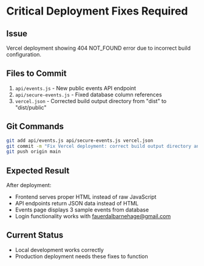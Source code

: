 # Critical Deployment Fixes Required

## Issue
Vercel deployment showing 404 NOT_FOUND error due to incorrect build configuration.

## Files to Commit
1. `api/events.js` - New public events API endpoint
2. `api/secure-events.js` - Fixed database column references
3. `vercel.json` - Corrected build output directory from "dist" to "dist/public"

## Git Commands
```bash
git add api/events.js api/secure-events.js vercel.json
git commit -m "Fix Vercel deployment: correct build output directory and API endpoints"
git push origin main
```

## Expected Result
After deployment:
- Frontend serves proper HTML instead of raw JavaScript
- API endpoints return JSON data instead of HTML
- Events page displays 3 sample events from database
- Login functionality works with fauerdalbarnehage@gmail.com

## Current Status
- Local development works correctly
- Production deployment needs these fixes to function